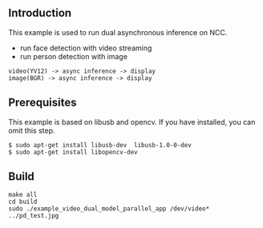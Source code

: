 ## Introduction

This example is used to run dual asynchronous inference on NCC.

- run face detection with video streaming
- run person detection with image

```
video(YV12) -> async inference -> display
image(BGR) -> async inference -> display
```



## Prerequisites

This example is based on libusb and opencv. If you have installed, you can omit this step.

```shell
$ sudo apt-get install libusb-dev  libusb-1.0-0-dev
$ sudo apt-get install libopencv-dev
```



## Build

```shell
make all
cd build
sudo ./example_video_dual_model_parallel_app /dev/video* ../pd_test.jpg
```

